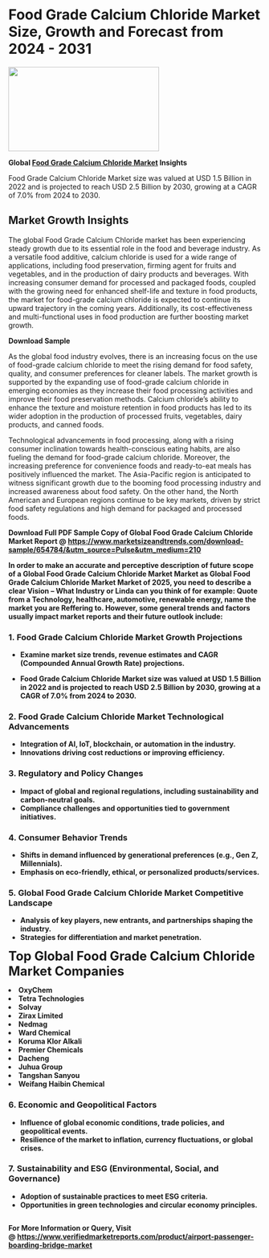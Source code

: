 <H1>Food Grade Calcium Chloride Market Size, Growth and Forecast from 2024 - 2031</H1><img class="aligncenter size-medium wp-image-584254" src="https://thirdeyenews.in/wp-content/uploads/2024/09/Global-Market-Research-300x168.jpeg" alt="" width="300" height="168" /><p><strong>Global&nbsp;<a href="https://www.marketsizeandtrends.com/download-sample/654784/&amp;utm_source=Pulse&amp;utm_medium=210">Food Grade Calcium Chloride Market</a> Insights</strong></p><p>Food Grade Calcium Chloride Market size was valued at USD 1.5 Billion in 2022 and is projected to reach USD 2.5 Billion by 2030, growing at a CAGR of 7.0% from 2024 to 2030.</p><p><h2>Market Growth Insights</h2> <p>The global Food Grade Calcium Chloride market has been experiencing steady growth due to its essential role in the food and beverage industry. As a versatile food additive, calcium chloride is used for a wide range of applications, including food preservation, firming agent for fruits and vegetables, and in the production of dairy products and beverages. With increasing consumer demand for processed and packaged foods, coupled with the growing need for enhanced shelf-life and texture in food products, the market for food-grade calcium chloride is expected to continue its upward trajectory in the coming years. Additionally, its cost-effectiveness and multi-functional uses in food production are further boosting market growth.</p> <p><strong>Download Sample</strong></p> <p>As the global food industry evolves, there is an increasing focus on the use of food-grade calcium chloride to meet the rising demand for food safety, quality, and consumer preferences for cleaner labels. The market growth is supported by the expanding use of food-grade calcium chloride in emerging economies as they increase their food processing activities and improve their food preservation methods. Calcium chloride’s ability to enhance the texture and moisture retention in food products has led to its wider adoption in the production of processed fruits, vegetables, dairy products, and canned foods.</p> <p>Technological advancements in food processing, along with a rising consumer inclination towards health-conscious eating habits, are also fueling the demand for food-grade calcium chloride. Moreover, the increasing preference for convenience foods and ready-to-eat meals has positively influenced the market. The Asia-Pacific region is anticipated to witness significant growth due to the booming food processing industry and increased awareness about food safety. On the other hand, the North American and European regions continue to be key markets, driven by strict food safety regulations and high demand for packaged and processed foods.</p> <p><strong></p><p><span class=""><strong>Download Full PDF Sample Copy of Global Food Grade Calcium Chloride Market Report</strong> @ <a href="https://www.marketsizeandtrends.com/download-sample/654784/&amp;utm_source=Pulse&amp;utm_medium=210" target="_blank">https://www.marketsizeandtrends.com/download-sample/654784/&amp;utm_source=Pulse&amp;utm_medium=210</a></span></p><p>In order to make an accurate and perceptive description of future scope of a Global&nbsp;Food Grade Calcium Chloride Market Market as Global&nbsp;Food Grade Calcium Chloride Market Market of 2025, you need to describe a clear Vision &ndash; What Industry or Linda can you think of for example: Quote from a Technology, healthcare, automotive, renewable energy, name the market you are Reffering to. However, some general trends and factors usually impact market reports and their future outlook include:</p><h3>1.&nbsp;<strong>Food Grade Calcium Chloride Market Growth Projections</strong></h3><ul><li>Examine market size trends, revenue estimates and CAGR (Compounded Annual Growth Rate) projections.</li><li><p>Food Grade Calcium Chloride Market size was valued at USD 1.5 Billion in 2022 and is projected to reach USD 2.5 Billion by 2030, growing at a CAGR of 7.0% from 2024 to 2030.</p></li></ul><h3>2.&nbsp;<strong>Food Grade Calcium Chloride Market Technological Advancements</strong></h3><ul><li>Integration of AI, IoT, blockchain, or automation in the industry.</li><li>Innovations driving cost reductions or improving efficiency.</li></ul><h3>3.&nbsp;<strong>Regulatory and Policy Changes</strong></h3><ul><li>Impact of global and regional regulations, including sustainability and carbon-neutral goals.</li><li>Compliance challenges and opportunities tied to government initiatives.</li></ul><h3>4.&nbsp;<strong>Consumer Behavior Trends</strong></h3><ul><li>Shifts in demand influenced by generational preferences (e.g., Gen Z, Millennials).</li><li>Emphasis on eco-friendly, ethical, or personalized products/services.</li></ul><h3>5.&nbsp;<strong>Global Food Grade Calcium Chloride Market Competitive Landscape</strong></h3><ul><li>Analysis of key players, new entrants, and partnerships shaping the industry.</li><li>Strategies for differentiation and market penetration.</li></ul><p data-pm-slice="1 1 []"><span style="color: inherit; font-family: inherit; font-size: 25px;">Top Global Food Grade Calcium Chloride Market Companies</span></p><div class="" data-test-id=""><p><li>OxyChem</li><li> Tetra Technologies</li><li> Solvay</li><li> Zirax Limited</li><li> Nedmag</li><li> Ward Chemical</li><li> Koruma Klor Alkali</li><li> Premier Chemicals</li><li> Dacheng</li><li> Juhua Group</li><li> Tangshan Sanyou</li><li> Weifang Haibin Chemical</li></p></div><h3>6.&nbsp;<strong>Economic and Geopolitical Factors</strong></h3><ul><li>Influence of global economic conditions, trade policies, and geopolitical events.</li><li>Resilience of the market to inflation, currency fluctuations, or global crises.</li></ul><h3>7.&nbsp;<strong>Sustainability and ESG (Environmental, Social, and Governance)</strong></h3><ul><li>Adoption of sustainable practices to meet ESG criteria.</li><li>Opportunities in green technologies and circular economy principles.</li></ul><h2><strong style="font-size: 14px;">For More Information or Query, Visit @&nbsp;</strong><a style="background-color: #ffffff; font-size: 14px;" href="https://www.marketsizeandtrends.com/report/food-grade-calcium-chloride-market/" target="_blank">https://www.verifiedmarketreports.com/product/airport-passenger-boarding-bridge-market</a></h2>
